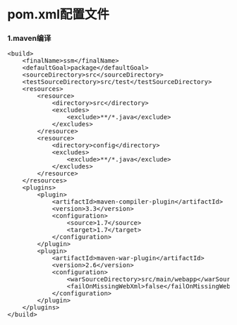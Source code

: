 # pom.xml配置文件
### 1.maven编译
<pre>
&lt;build&gt;
	&lt;finalName&gt;ssm&lt;/finalName&gt;
	&lt;defaultGoal&gt;package&lt;/defaultGoal&gt;
	&lt;sourceDirectory&gt;src&lt;/sourceDirectory&gt;
	&lt;testSourceDirectory&gt;src/test&lt;/testSourceDirectory&gt;
	&lt;resources&gt;
		&lt;resource&gt;
			&lt;directory&gt;src&lt;/directory&gt;
			&lt;excludes&gt;
				&lt;exclude&gt;**/*.java&lt;/exclude&gt;
			&lt;/excludes&gt;
		&lt;/resource&gt;
		&lt;resource&gt;
			&lt;directory&gt;config&lt;/directory&gt;
			&lt;excludes&gt;
				&lt;exclude&gt;**/*.java&lt;/exclude&gt;
			&lt;/excludes&gt;
		&lt;/resource&gt;
	&lt;/resources&gt;
	&lt;plugins&gt;
		&lt;plugin&gt;
			&lt;artifactId&gt;maven-compiler-plugin&lt;/artifactId&gt;
			&lt;version&gt;3.3&lt;/version&gt;
			&lt;configuration&gt;
				&lt;source&gt;1.7&lt;/source&gt;
				&lt;target&gt;1.7&lt;/target&gt;
			&lt;/configuration&gt;
		&lt;/plugin&gt;
		&lt;plugin&gt;
			&lt;artifactId&gt;maven-war-plugin&lt;/artifactId&gt;
			&lt;version&gt;2.6&lt;/version&gt;
			&lt;configuration&gt;
				&lt;warSourceDirectory&gt;src/main/webapp&lt;/warSourceDirectory&gt;
				&lt;failOnMissingWebXml&gt;false&lt;/failOnMissingWebXml&gt;
			&lt;/configuration&gt;
		&lt;/plugin&gt;
	&lt;/plugins&gt;
&lt;/build&gt;
</pre>